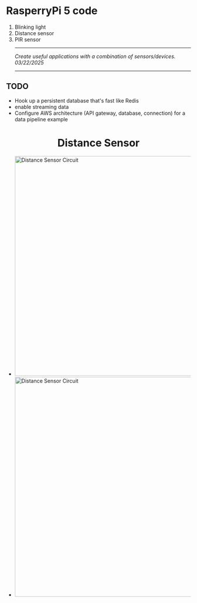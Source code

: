 # RasperryPi 5 code 

1. Blinking light
2. Distance sensor
3. PIR sensor
   <hr>
   <em>Create useful applications with a combination of sensors/devices. 03/22/2025</em>
   <hr>
## TODO
- Hook up a persistent database that's fast like Redis
- enable streaming data
- Configure AWS architecture (API gateway, database, connection) for a data pipeline example
  
<h1 align="center"> Distance Sensor </h1>

<ul>
   <li><img src="https://github.com/user-attachments/assets/2b2ebb61-2ad6-4d83-ab48-fb99b9b28496" alt="Distance Sensor Circuit" width="500" height="600"></li>
   <li><img src="photos/distance_sensor.jpg" alt="Distance Sensor Circuit" width="500" height="600"></li>
</ul>
